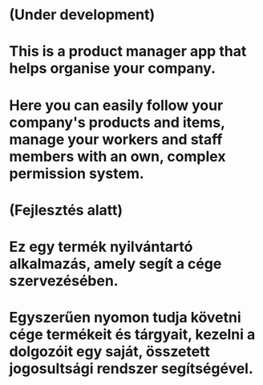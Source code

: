 # (Under development)
# This is a product manager app that helps organise your company.
# Here you can easily follow your company's products and items, manage your workers and staff members with an own, complex permission system.

# (Fejlesztés alatt) 
# Ez egy termék nyilvántartó alkalmazás, amely segít a cége szervezésében.
# Egyszerűen nyomon tudja követni cége termékeit és tárgyait, kezelni a dolgozóit egy saját, összetett jogosultsági rendszer segítségével.
